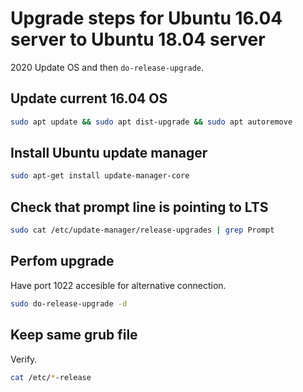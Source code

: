 # Upgrade steps for Ubuntu 16.04 server to Ubuntu 18.04 server
2020 Update OS and then `do-release-upgrade`.

## Update current 16.04 OS
```bash
sudo apt update && sudo apt dist-upgrade && sudo apt autoremove
```
## Install Ubuntu update manager
```bash
sudo apt-get install update-manager-core
```
## Check that prompt line is pointing to LTS
```bash
sudo cat /etc/update-manager/release-upgrades | grep Prompt
```
## Perfom upgrade 
Have port 1022 accesible for alternative connection.
```bash
sudo do-release-upgrade -d
```
## Keep same grub file
Verify.
```bash
cat /etc/*-release
```
